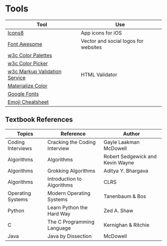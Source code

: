 # Tools

| Tool                                                                                    | Use                                  |
| --------------------------------------------------------------------------------------- | ------------------------------------ |
| [Icons8](https://icons8.com/ )                                                          | App icons for iOS                    |
| [Font Awesome](https://fontawesome.com/)                                                | Vector and social logos for websites |
| [w3c Color Palettes](https://www.w3schools.com/colors/colors_palettes.asp)              |
| [w3c Color Picker](https://www.w3schools.com/colors/colors_picker.asp)                  |
| [w3c Markup Validation Service](https://validator.w3.org/)                              | HTML Validator                       |
| [Materialize Color](https://materializecss.com/color.html)                              |
| [Google Fonts](https://fonts.google.com/)                                               |
| [Emoji Cheatsheet](https://github.com/ikatyang/emoji-cheat-sheet/blob/master/README.md) |

## Textbook References

| Topics            | Reference                     | Author                           |
| ----------------- | ----------------------------- | -------------------------------- |
| Coding Interviews | Cracking the Coding Interview | Gayle Laakman McDowell           |
| Algorithms        | Algorithms                    | Robert Sedgewick and Kevin Wayne |
| Algorithms        | Grokking Algorithms           | Aditya Y. Bhargava               |
| Algorithms        | Introduction to Algorithms    | CLRS                             |
| Operating Systems | Modern Operating Systems      | Tanenbaum & Bos                  |
| Python            | Learn Python the Hard Way     | Zed A. Shaw                      |
| C                 | The C Programming Language    | Kernighan & Ritchie              |
| Java              | Java by Dissection            | McDowell                         |
